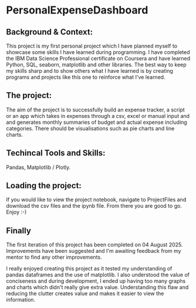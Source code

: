 # PersonalExpenseDashboard

## Background & Context:
This project is my first personal project which I have planned myself to showcase some skills I have learned during programming.
I have completed the IBM Data Science Professional certificate on Coursera and have learned Python, SQL, seaborn, matplotlib and other libraries.
The best way to keep my skills sharp and to show others what I have learned is by creating programs and projects like this one to reinforce what I've learned.

## The project:
The aim of the project is to successfully build an expense tracker, a script or an app which takes in expenses through a csv, excel or manual input and and generates monthly summaries of budget and actual expense including categories. There should be visualisations such as pie charts and line charts. 

## Techincal Tools and Skills:
Pandas, Matplotlib / Plotly.

## Loading the project:
If you would like to view the project notebook, navigate to ProjectFiles and download the csv files and the ipynb file. From there you are good to go. Enjoy :-)


## Finally
The first iteration of this project has been completed on 04 August 2025. Improvements have been suggested and I'm awaiting feedback from my mentor to find any other improvements.

I really enjoyed creating this project as it tested my understanding of pandas dataframes and the use of matplotlib. I also understood the value of conciseness and during development, I ended up having too many graphs and charts which didn't really give extra value. Understanding this flaw and reducing the clutter creates value and makes it easier to view the information.
